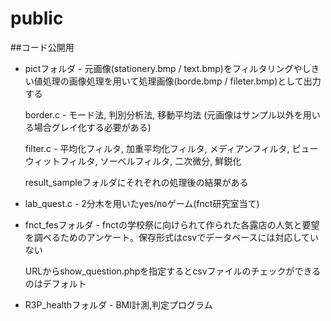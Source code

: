 # public

##コード公開用

  * pictフォルダ - 元画像(stationery.bmp / text.bmp)をフィルタリングやしきい値処理の画像処理を用いて処理画像(borde.bmp / fileter.bmp)として出力する
  
    border.c - モード法, 判別分析法, 移動平均法 (元画像はサンプル以外を用いる場合グレイ化する必要がある)

    filter.c - 平均化フィルタ, 加重平均化フィルタ, メディアンフィルタ, ピューウィットフィルタ, ソーベルフィルタ, 二次微分, 鮮鋭化
	
    result_sampleフォルダにそれぞれの処理後の結果がある

  * lab_quest.c - 2分木を用いたyes/noゲーム(fnct研究室当て)

  * fnct_fesフォルダ - fnctの学校祭に向けられて作られた各露店の人気と要望を調べるためのアンケート。保存形式はcsvでデータベースには対応していない

    URLからshow_question.phpを指定するとcsvファイルのチェックができるのはデフォルト

  * R3P_healthフォルダ - BMI計測,判定プログラム
